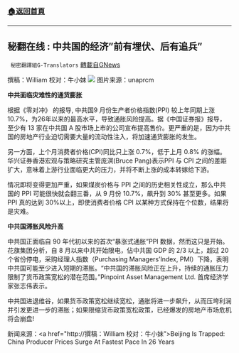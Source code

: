 ###  [:house:返回首頁](https://github.com/ourhimalayas/txt)
---


## 秘翻在线 : 中共国的经济&#8221;前有埋伏、后有追兵&#8221;
` 秘密翻譯組G-Translators` [轉載自GNews](https://gnews.org/zh-hans/1599451/)

撰稿：William
校对：牛小妹
![](https://assets.gnews.org/wp-content/uploads/2021/10/p.jpg-4.png)
图片来源：unaprcm

**中共面临灾难性的通货膨胀**

根据《零对冲》 的报导, 中共国9 月份生产者价格指数(PPI) 较上年同期上涨 10.7%，为26年以来的最高水平，导致通胀风险提高。据《中国证券报》报导，至少有 13 家在中共国 A 股市场上市的公司宣布提高售价。更严重的是，因为中共国的房地产行业迫切需要大量的流动性注入，将加速通货膨胀的发生。

另一方面，上个月消费者价格(CPI)同比只上涨 0.7%，低于上月 0.8% 的涨幅。华兴证券香港宏观与策略研究主管庞溟(Bruce Pang)表示PPI 与 CPI 之间的差距扩大，意味着上游行业面临更大的压力，并将不断上涨的成本转嫁给下游。

情况即将变得更加严重，如果煤炭价格与 PPI 之间的历史相关性成立，那么中共国的 PPI 可能很快就会翻三番，从 9 月份 10.7%，飙升到 30% 甚至更多。如果PPI 真的达到 30%以上，即使消费者价格 CPI 以某种方式保持在个位数，结果将是灾难。

**中共国滞胀风险升高**

中共国正面临自 90 年代初以来的首次“暴涨式通胀”PPI 数据，然而这只是开始。花旗集团分析，自 8 月以来中共开始限电，佔中共国 GDP 的 2/3 以上，超过 20 个省份停电，采购经理人指数（Purchasing Managers’Index, PMI）下降，表明中共国可能至少进入短期的滞胀。“中共国的滞胀风险正在上升，持续的通胀压力限制了货币政策宽松的潜在范围。”Pinpoint Asset Management Ltd. 首席经济学家张志伟表示。

中共国进退维谷，如果货币政策宽松继续宽松，通胀将进一步飙升，从而压垮利润并引发更进一步的滞胀；如果限缩货币政策宽松政策，已经爆发的房地产市场危机将会崩盘!

新闻来源：&lt;a href="http://撰稿：William
校对：牛小妹”&gt;Beijing Is Trapped: China Producer Prices Surge At Fastest Pace In 26 Years
